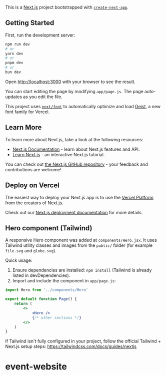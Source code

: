 This is a [Next.js](https://nextjs.org) project bootstrapped with [`create-next-app`](https://github.com/vercel/next.js/tree/canary/packages/create-next-app).

## Getting Started

First, run the development server:

```bash
npm run dev
# or
yarn dev
# or
pnpm dev
# or
bun dev
```

Open [http://localhost:3000](http://localhost:3000) with your browser to see the result.

You can start editing the page by modifying `app/page.js`. The page auto-updates as you edit the file.

This project uses [`next/font`](https://nextjs.org/docs/app/building-your-application/optimizing/fonts) to automatically optimize and load [Geist](https://vercel.com/font), a new font family for Vercel.

## Learn More

To learn more about Next.js, take a look at the following resources:

- [Next.js Documentation](https://nextjs.org/docs) - learn about Next.js features and API.
- [Learn Next.js](https://nextjs.org/learn) - an interactive Next.js tutorial.

You can check out [the Next.js GitHub repository](https://github.com/vercel/next.js) - your feedback and contributions are welcome!

## Deploy on Vercel

The easiest way to deploy your Next.js app is to use the [Vercel Platform](https://vercel.com/new?utm_medium=default-template&filter=next.js&utm_source=create-next-app&utm_campaign=create-next-app-readme) from the creators of Next.js.

Check out our [Next.js deployment documentation](https://nextjs.org/docs/app/building-your-application/deploying) for more details.

## Hero component (Tailwind)

A responsive Hero component was added at `components/Hero.jsx`. It uses Tailwind utility classes and images from the `public/` folder (for example `file.svg` and `globe.svg`).

Quick usage:

1. Ensure dependencies are installed: `npm install` (Tailwind is already listed in devDependencies).
2. Import and include the component in `app/page.js`:

```jsx
import Hero from '../components/Hero'

export default function Page() {
	return (
		<>
			<Hero />
			{/* other sections */}
		</>
	)
}
```

If Tailwind isn't fully configured in your project, follow the official Tailwind + Next.js setup steps: https://tailwindcss.com/docs/guides/nextjs
# event-website
